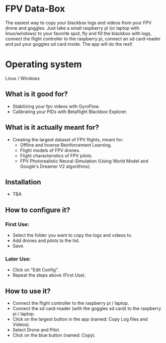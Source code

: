 # FPV Data-Box
The easiest way to copy your blackbox logs and videos from your FPV drone and goggles.
Just take a small raspberry pi (or laptop with linux/windows) to your favorite spot, fly and fill the blackbox with logs, connect the flight controller to the raspberry pi, connect an sd card-reader and put your goggles sd card inside. The app will do the rest!

# Operating system
Linux / Windows

## What is it good for?
* Stabilizing your fpv videos with GyroFlow.
* Calibrating your PIDs with Betaflight Blackbox Explorer.

## What is it actually meant for?
* Creating the largest dataset of FPV flights, meant for:
  * Offline and Inverse Reinforcement Learning.
  * Flight models of FPV drones.
  * Flight characteristics of FPV pilots.
  * FPV Photorealistic Neural-Simulation (Using World Model and Google's Dreamer V2 algorithms).

## Installation
- TBA

## How to configure it?
### First Use:
* Select the folder you want to copy the logs and videos to.
* Add drones and pilots to the list.
* Save.
### Later Use:
* Click on "Edit Config".
* Repeat the steps above (First Use).


## How to use it?
* Connect the flight controller to the raspberry pi / laptop.
* Connect the sd card-reader (with the goggles sd card) to the raspberry pi / laptop.
* Click on the largest button in the app (named: Copy Log files and Videos).
* Select Drone and Pilot.
* Click on the blue button (named: Copy).